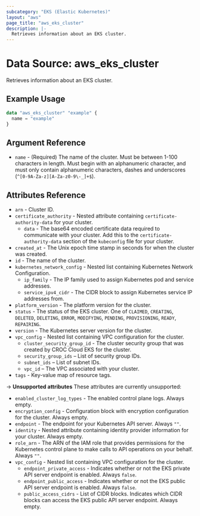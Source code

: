 ```yaml
---
subcategory: "EKS (Elastic Kubernetes)"
layout: "aws"
page_title: "aws_eks_cluster"
description: |-
  Retrieves information about an EKS cluster.
---
```


# Data Source: aws_eks_cluster

Retrieves information about an EKS cluster.

## Example Usage

```terraform
data "aws_eks_cluster" "example" {
  name = "example"
}
```

## Argument Reference

* `name` - (Required) The name of the cluster. Must be between 1-100 characters in length. Must begin with an alphanumeric character, and must only contain alphanumeric characters, dashes and underscores (`^[0-9A-Za-z][A-Za-z0-9\-_]+$`).

## Attributes Reference

* `arn` - Cluster ID.
* `certificate_authority` - Nested attribute containing `certificate-authority-data` for your cluster.
    * `data` - The base64 encoded certificate data required to communicate with your cluster. Add this to the `certificate-authority-data` section of the `kubeconfig` file for your cluster.
* `created_at` - The Unix epoch time stamp in seconds for when the cluster was created.
* `id` - The name of the cluster.
* `kubernetes_network_config` - Nested list containing Kubernetes Network Configuration.
    * `ip_family` - The IP family used to assign Kubernetes pod and service addresses.
    * `service_ipv4_cidr` - The CIDR block to assign Kubernetes service IP addresses from.
* `platform_version` - The platform version for the cluster.
* `status` - The status of the EKS cluster. One of `CLAIMED`, `CREATING`, `DELETED`, `DELETING`, `ERROR`, `MODIFYING`, `PENDING`, `PROVISIONING`, `READY`, `REPAIRING`.
* `version` - The Kubernetes server version for the cluster.
* `vpc_config` - Nested list containing VPC configuration for the cluster.
    * `cluster_security_group_id` - The cluster security group that was created by CROC Cloud EKS for the cluster.
    * `security_group_ids` – List of security group IDs.
    * `subnet_ids` – List of subnet IDs.
    * `vpc_id` – The VPC associated with your cluster.
* `tags` - Key-value map of resource tags.

->  **Unsupported attributes**
These attributes are currently unsupported:

* `enabled_cluster_log_types` - The enabled control plane logs. Always empty.
* `encryption_config` - Configuration block with encryption configuration for the cluster. Always empty.
* `endpoint` - The endpoint for your Kubernetes API server. Always `""`.
* `identity` - Nested attribute containing identity provider information for your cluster. Always empty.
* `role_arn` - The ARN of the IAM role that provides permissions for the Kubernetes control plane to make calls to API operations on your behalf. Always `""`.
* `vpc_config` - Nested list containing VPC configuration for the cluster.
    * `endpoint_private_access` - Indicates whether or not the EKS private API server endpoint is enabled. Always `false`.
    * `endpoint_public_access` - Indicates whether or not the EKS public API server endpoint is enabled. Always `false`.
    * `public_access_cidrs` - List of CIDR blocks. Indicates which CIDR blocks can access the EKS public API server endpoint. Always empty.
